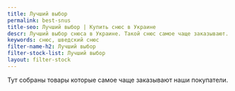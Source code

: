 ```yaml
---
title: Лучший выбор
permalink: best-snus
title-seo: Лучший выбор | Купить снюс в Украине
descr: Лучший выбор снюса в Украине. Такой снюс самое чаще заказывают.
keywords: снюс, шведский снюс
filter-name-h2: Лучший выбор
filter-stock-list: Лучший выбор
layout: filter-stock
---
```


Тут собраны товары которые самое чаще заказывают наши покупатели.